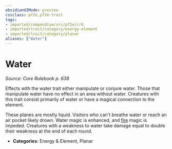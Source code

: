 ```yaml
---
obsidianUIMode: preview
cssclass: pf2e,pf2e-trait
tags:
- imported/compendium/src/pf2e/crb
- imported/trait/category/energy-element
- imported/trait/category/planar
aliases: ["Water"]
---
```

# Water  
*Source: Core Rulebook p. 638*  

Effects with the water trait either manipulate or conjure water. Those that manipulate water have no effect in an area without water. Creatures with this trait consist primarily of water or have a magical connection to the element.

These planes are mostly liquid. Visitors who can't breathe water or reach an air pocket likely drown. Water magic is enhanced, and [fire](fire.md) magic is impeded. Creatures with a weakness to water take damage equal to double their weakness at the end of each round.

- **Categories**: Energy & Element, Planar